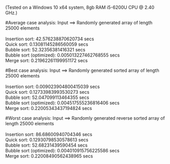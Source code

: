 (Tested on a Windows 10 x64 system, 8gb RAM i5-6200U CPU @ 2.40 GHz.)

#Average case analysis: 
Input ==> Randomly generated array of length 25000 elements <br />
<br />
Insertion sort: 42.576238870620734 secs <br />
Quick sort: 0.13081145286560059 secs <br />
Bubble sort: 52.32356381416321 secs <br />
Bubble sort (optimized): 0.005013227462768555 secs <br />
Merge sort: 0.21962261199951172 secs <br />

#Best case analysis:
Input ==> Randomly generated sorted array of length 25000 elements <br />
<br />
Insertion sort: 0.009023904800415039 secs<br />
Quick sort: 0.12733983993530273 secs<br />
Bubble sort: 52.047099113464355 secs<br />
Bubble sort (optimized): 0.004517555236816406 secs<br />
Merge sort: 0.22005343437194824 secs<br />

#Worst case analysis:
Input ==> Randomly generated reverse sorted array of length 25000 elements <br />
<br />
Insertion sort: 86.68600940704346 secs<br />
Quick sort: 0.12930798530578613 secs<br />
Bubble sort: 52.68231439590454 secs<br />
Bubble sort (optimized): 0.004010915756225586 secs<br />
Merge sort: 0.22008490562438965 secs<br />
